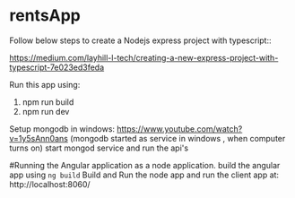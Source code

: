 # rentsApp

Follow below steps to create a Nodejs express project with typescript::

https://medium.com/layhill-l-tech/creating-a-new-express-project-with-typescript-7e023ed3feda

Run this app using: 
1. npm run build
2. npm run dev

Setup mongodb in windows:
https://www.youtube.com/watch?v=1y5sAnn0ans
(mongodb started as service in windows , when computer turns on)
start mongod service and run the api's

#Running the Angular application as a node application.
build the angular app using `ng build`
Build and Run the node app and run the client app at: http://localhost:8060/ 
